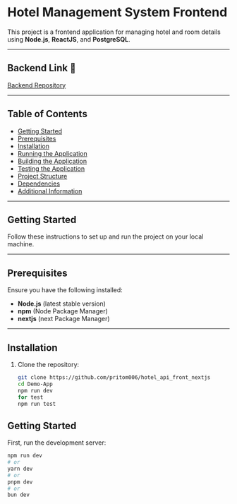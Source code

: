 # Hotel Management System Frontend

This project is a frontend application for managing hotel and room details using **Node.js**, **ReactJS**, and **PostgreSQL**.

---

## Backend Link 🔗
[Backend Repository](https://github.com/pritom006/node-express-typescript-ass3)

---

## Table of Contents
- [Getting Started](#getting-started)
- [Prerequisites](#prerequisites)
- [Installation](#installation)
- [Running the Application](#running-the-application)
- [Building the Application](#building-the-application)
- [Testing the Application](#testing-the-application)
- [Project Structure](#project-structure)
- [Dependencies](#dependencies)
- [Additional Information](#additional-information)

---

## Getting Started
Follow these instructions to set up and run the project on your local machine.

---

## Prerequisites
Ensure you have the following installed:
- **Node.js** (latest stable version)
- **npm** (Node Package Manager)
- **nextjs** (next Package Manager)

---

## Installation
1. Clone the repository:
   ```bash
   git clone https://github.com/pritom006/hotel_api_front_nextjs
   cd Demo-App
   npm run dev
   for test
   npm run test


## Getting Started

First, run the development server:

```bash
npm run dev
# or
yarn dev
# or
pnpm dev
# or
bun dev
```

